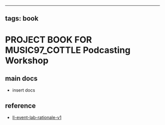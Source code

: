 
---
tags: book
---

PROJECT BOOK FOR MUSIC97_COTTLE Podcasting Workshop
===

main docs
---

- insert docs

reference
---

- [ll-event-lab-rationale-v1](/AunryFEcRm6SG8qAbHAyIw)

